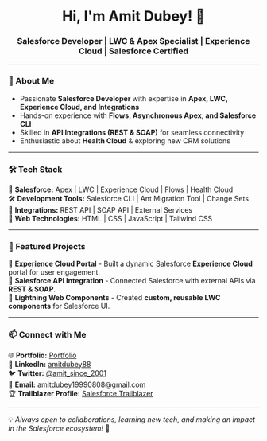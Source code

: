 <h1 align="center">Hi, I'm Amit Dubey! 👋</h1>
<h3 align="center">Salesforce Developer | LWC & Apex Specialist | Experience Cloud | Salesforce Certified</h3>

---

### 🚀 About Me  
- Passionate **Salesforce Developer** with expertise in **Apex, LWC, Experience Cloud, and Integrations**  
- Hands-on experience with **Flows, Asynchronous Apex, and Salesforce CLI**  
- Skilled in **API Integrations (REST & SOAP)** for seamless connectivity  
- Enthusiastic about **Health Cloud** & exploring new CRM solutions

---

### 🛠️ Tech Stack  
🚀 **Salesforce:** Apex | LWC | Experience Cloud | Flows | Health Cloud  
🛠️ **Development Tools:** Salesforce CLI | Ant Migration Tool | Change Sets  
🔗 **Integrations:** REST API | SOAP API | External Services  
🎨 **Web Technologies:** HTML | CSS | JavaScript | Tailwind CSS  

---

### 🌟 Featured Projects  
📌 **Experience Cloud Portal** - Built a dynamic Salesforce **Experience Cloud** portal for user engagement.  
📌 **Salesforce API Integration** - Connected Salesforce with external APIs via **REST & SOAP**.  
📌 **Lightning Web Components** - Created **custom, reusable LWC components** for Salesforce UI.  

---

### 📫 Connect with Me  
🌐 **Portfolio:** [Portfolio](https://amitsince2001.github.io/portfolio)<br/>
💼 **LinkedIn:** [amitdubey88](https://www.linkedin.com/in/amitdubey88)  
🐦 **Twitter:** [@amit_since_2001](https://x.com/amit_since_2001)  
📩 **Email:** [amitdubey19990808@gmail.com](mailto:amitdubey19990808@gmail.com)  
🏆 **Trailblazer Profile:** [Salesforce Trailblazer](https://www.salesforce.com/trailblazer/amitkdubey)  

---

💡 *Always open to collaborations, learning new tech, and making an impact in the Salesforce ecosystem!* 🚀  

